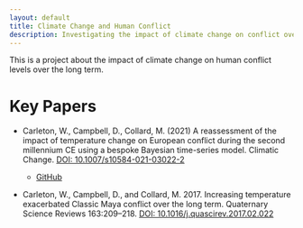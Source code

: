 ```yaml
---
layout: default
title: Climate Change and Human Conflict
description: Investigating the impact of climate change on conflict over the long term
---
```

This is a project about the impact of climate change on human conflict levels over the long term.

# Key Papers
- Carleton, W., Campbell, D., Collard, M. (2021) A reassessment of the impact of temperature change on European conflict during the second millennium CE using a bespoke Bayesian time-series model. Climatic Change. [DOI: 10.1007/s10584-021-03022-2](https://doi.org/10.1007/s10584-021-03022-2)
    - [GitHub](https://wccarleton.me/conflict-europe/) 

- Carleton, W., Campbell, D., and Collard, M. 2017. Increasing temperature exacerbated Classic Maya conflict over the long term. Quaternary Science Reviews 163:209–218. [DOI: 10.1016/j.quascirev.2017.02.022](https://www.sciencedirect.com/science/article/pii/S0277379116304292)
